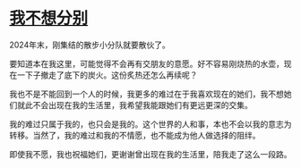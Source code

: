 # [我不想分别](https://github.com/cnaron/blog/issues/5)

2024年末，刚集结的散步小分队就要散伙了。

要知道本在我这里，可能觉得不会再有交朋友的意愿。好不容易刚烧热的水壶，现在一下子撤走了底下的炭火。这份炙热还怎么再续呢？

我也不是不能回到一个人的时候，我更多的难过在于我喜欢现在的她们，我不想她们就此不会出现在我的生活里，我希望我能跟她们有更远更深的交集。

我的难过只属于我的，也只会是我的。这个世界的人和事，本也不会以我的意志为转移。当然了，我的难过和我的不情愿，也不能成为他人做选择的阻绊。

即使我不愿，我也祝福她们，更谢谢曾出现在我的生活里，陪我走了这么一段路。
